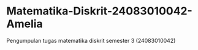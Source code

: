# Matematika-Diskrit-24083010042-Amelia
Pengumpulan tugas matematika diskrit semester 3 (24083010042)
